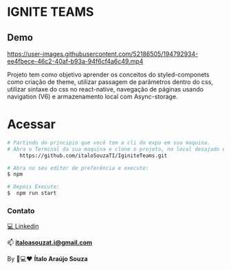# IGNITE TEAMS

## Demo
https://user-images.githubusercontent.com/52186505/194792934-ee4fbece-46c2-40af-b93a-94f6cf4a6c49.mp4


Projeto tem como objetivo aprender os conceitos do styled-componets como criação de theme, utilizar passagem de parâmetros dentro do css, utilizar sintaxe do css no react-native, navegação de páginas usando navigation (V6) e armazenamento local com Async-storage.

# Acessar
```bash
# Partindo do principio que você tem a cli do expo em sua maquina.
# Abra o Terminal da sua maquina e clone o projeto, no local desajado execute:
    https://github.com/italoSouzaTI/IginiteTeams.git

# Abra no seu editor de preferência e execute:
$ npm

# Depois Execute:
$  npm run start 

```

### Contato
[💻 Linkedin](https://www.linkedin.com/in/%C3%ADtaloasouzati/)

📫 **italoasouzat.i@gmail.com**

By 📱💻❤ **Ítalo Araújo Souza**
